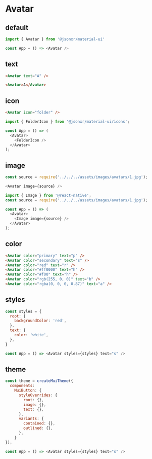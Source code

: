 # Avatar

## default
```javascript
import { Avatar } from '@jsonxr/material-ui'

const App = () => <Avatar />
```


## text
```html
<Avatar text="A" />
```
```html
<Avatar>A</Avatar>
```

## icon
```html
<Avatar icon="folder" />
```
```javascript
import { FolderIcon } from '@jsonxr/material-ui/icons';

const App = () => (
  <Avatar>
    <FolderIcon />
  </Avatar>
);
```

## image
```javascript
const source = require('../../../assets/images/avatars/1.jpg');

<Avatar image={source} />
```
```javascript
import { Image } from '@react-native';
const source = require('../../../assets/images/avatars/1.jpg');

const App = () => (
  <Avatar>
    <Image image={source} />
  </Avatar>
);
```

## color
```html
<Avatar color="primary" text="p" />
<Avatar color="secondary" text="s" />
<Avatar color="red" text="r" />
<Avatar color="#ff0000" text="h" />
<Avatar color="#f00" text="h" />
<Avatar color="rgb(255, 0, 0)" text="b" />
<Avatar color="rgba(0, 0, 0, 0.87)" text="a" />
```

## styles
```javascript
const styles = {
  root: {
    backgroundColor: 'red',
  },
  text: {
    color: 'white',
  },
}

const App = () => <Avatar styles={styles} text="s" />
```

## theme
```javascript
const theme = createMuiTheme({
  components:
    MuiButton: {
      styleOverrides: {
        root: {},
        image: {},
        text: {},
      },
      variants: {
        contained: {},
        outlined: {},
      },
    }
});

const App = () => <Avatar styles={styles} text="s" />
```
